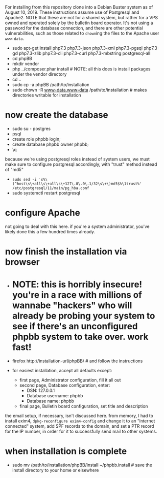 For installing from this repository clone into a Debian Buster system as
of August 10, 2019. These instructions assume use of Postgresql and Apache2.
NOTE that these are not for a shared system, but rather for a VPS owned and
operated solely by the bulletin board operator. It's not using a password
for the database connection, and there are other potential vulnerabilities,
such as those related to `chown`ing the files to the Apache user `www-data`.

* sudo apt-get install php7.3 php7.3-json php7.3-xml php7.3-pgsql php7.3-gd php7.3-zlib php7.3-cli php7.3-curl php7.3-mbstring postgresql-all
* cd phpBB
* mkdir vendor
* php ../composer.phar install  # NOTE: all this does is install packages under the vendor directory
* cd ..
* sudo cp -a phpBB /path/to/installation
* sudo chown -R www-data.www-data /path/to/installation  # makes directories writable for installation

# now create the database

* sudo su - postgres
* psql
* create role phpbb login;
* create database phpbb owner phpbb;
* \q

because we're using postgresql roles instead of system users, we must
make sure to configure postgresql accordingly, with "trust" method instead
of "md5"

* `sudo sed -i 's%\(^host\s\+all\s\+all\s\+127\.0\.0\.1/32\s\+\)md5$%\1trust%' /etc/postgresql/11/main/pg_hba.conf`
* sudo systemctl restart postgresql

# configure Apache

not going to deal with this here. if you're a system administrator, you've
likely done this a few hundred times already.

# now finish the installation via browser

* # NOTE: this is horribly insecure! you're in a race with millions of wannabe "hackers" who will already be probing your system to see if there's an unconfigured phpbb system to take over. work fast!

* firefox http://installation-url/phpBB/  # and follow the instructions

* for easiest installation, accept all defaults except:

    * first page, Administrator configuration, fill it all out
    * second page, Database configuration, enter:
        * DSN: 127.0.0.1
        * Database username: phpbb
        * Database name: phpbb
    * final page, Bulletin board configuration, set title and description

the email setup, if necessary, isn't discussed here. from memory, I had to
install exim4, `dpkg-reconfigure exim4-config` and change it to an "Internet
connected" system, add SPF records to the domain, and set a PTR record for
the IP number, in order for it to successfully send mail to other systems.

# when installation is complete

* sudo mv /path/to/installation/phpBB/install ~/phpbb.install  # save the install directory to your home or elsewhere
